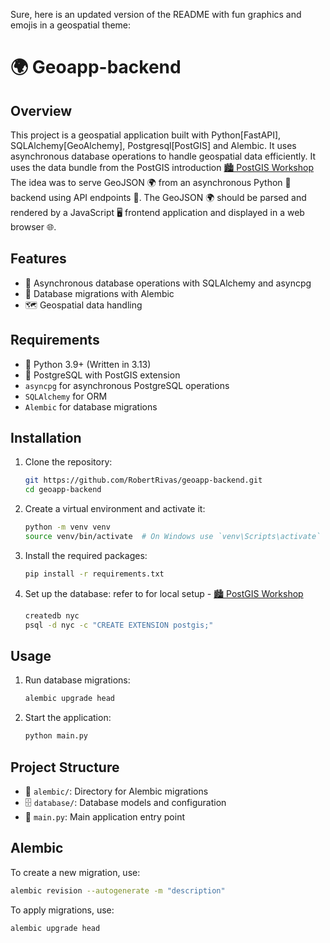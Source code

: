 Sure, here is an updated version of the README with fun graphics and emojis in a geospatial theme:

# 🌍 Geoapp-backend

## Overview

This project is a geospatial application built with Python[FastAPI], SQLAlchemy[GeoAlchemy], Postgresql[PostGIS] and Alembic. It uses asynchronous database operations to handle geospatial data efficiently.
It uses the data bundle from the PostGIS introduction [🏙️ PostGIS Workshop](https://postgis.net/workshops/postgis-intro/index.html)
The idea was to serve GeoJSON 🌍 from an asynchronous Python 🐍 backend using API endpoints 🚀.
The GeoJSON 🌍 should be parsed and rendered by a JavaScript 🖥️ frontend application and displayed in a web browser 🌐.
## Features

- 🚀 Asynchronous database operations with SQLAlchemy and asyncpg
- 🔄 Database migrations with Alembic
- 🗺️ Geospatial data handling

## Requirements

- 🐍 Python 3.9+ (Written in 3.13)
- 🐘 PostgreSQL with PostGIS extension
- `asyncpg` for asynchronous PostgreSQL operations
- `SQLAlchemy` for ORM
- `Alembic` for database migrations

## Installation

1. Clone the repository:

    ```sh
    git https://github.com/RobertRivas/geoapp-backend.git
    cd geoapp-backend
    ```

2. Create a virtual environment and activate it:

    ```sh
    python -m venv venv
    source venv/bin/activate  # On Windows use `venv\Scripts\activate`
    ```

3. Install the required packages:

    ```sh
    pip install -r requirements.txt
    ```

4. Set up the database:
refer to for local setup - [🏙️ PostGIS Workshop](https://postgis.net/workshops/postgis-intro/index.html)
    ```sh
    createdb nyc
    psql -d nyc -c "CREATE EXTENSION postgis;"
    ```


## Usage

1. Run database migrations:

    ```sh
    alembic upgrade head
    ```

2. Start the application:

    ```sh
    python main.py
    ```

## Project Structure

- 📂 `alembic/`: Directory for Alembic migrations
- 🗄️ `database/`: Database models and configuration
- 🚀 `main.py`: Main application entry point

## Alembic

To create a new migration, use:

```sh
alembic revision --autogenerate -m "description"
```

To apply migrations, use:

```sh
alembic upgrade head
```



